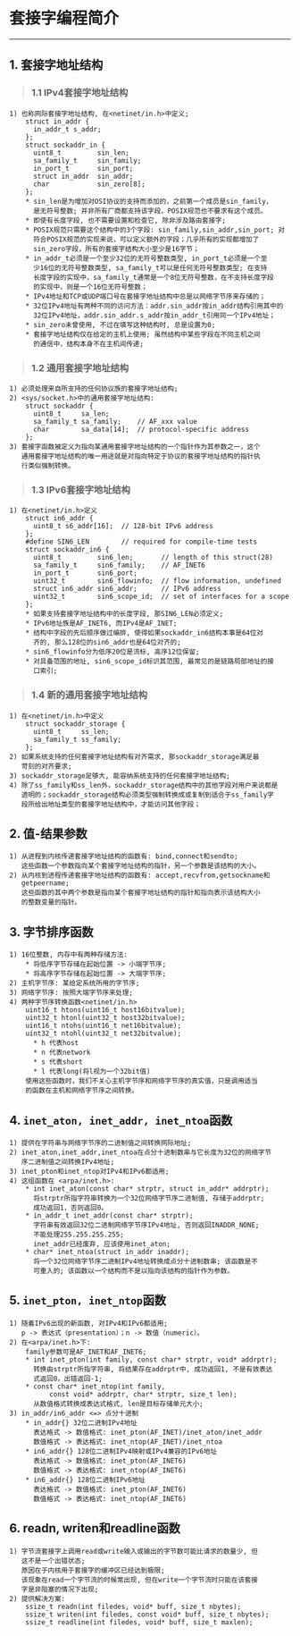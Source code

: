 # **套接字编程简介**
***

## **1. 套接字地址结构**
> ### **1.1 IPv4套接字地址结构**
    1) 也称网际套接字地址结构, 在<netinet/in.h>中定义;
        struct in_addr {
          in_addr_t s_addr;
        };
        struct sockaddr_in {
          uint8_t         sin_len;
          sa_family_t     sin_family;
          in_port_t       sin_port;
          struct in_addr  sin_addr;
          char            sin_zero[8];
        };
        * sin_len是为增加对OSI协议的支持而添加的，之前第一个成员是sin_family，
          是无符号整数; 并非所有厂商都支持该字段，POSIX规范也不要求有这个成员。
        * 即使有长度字段, 也不需要设置和检查它, 除非涉及路由套接字;
        * POSIX规范只需要这个结构中的3个字段: sin_family,sin_addr,sin_port; 对
          符合POSIX规范的实现来说，可以定义额外的字段；几乎所有的实现都增加了
          sin_zero字段，所有的套接字结构大小至少是16字节；
        * in_addr_t必须是一个至少32位的无符号整数类型, in_port_t必须是一个至
          少16位的无符号整数类型, sa_family_t可以是任何无符号整数类型; 在支持
          长度字段的实现中，sa_family_t通常是一个8位无符号整数，在不支持长度字段
          的实现中，则是一个16位无符号整数；
        * IPv4地址和TCP或UDP端口号在套接字地址结构中总是以网络字节序来存储的；
        * 32位IPv4地址有两种不同的访问方法：addr.sin_addr按in_addr结构引用其中的
          32位IPv4地址，addr.sin_addr.s_addr按in_addr_t引用同一个IPv4地址；
        * sin_zero未曾使用, 不过在填写这种结构时, 总是设置为0;
        * 套接字地址结构仅在给定的主机上使用; 虽然结构中某些字段在不同主机之间
          的通信中，结构本身不在主机间传递;
> ### **1.2 通用套接字地址结构**
    1) 必须处理来自所支持的任何协议族的套接字地址结构;
    2) <sys/socket.h>中的通用套接字地址结构:
        struct sockaddr {
          uint8_t     sa_len;
          sa_family_t sa_family;    // AF_xxx value
          char        sa_data[14];  // protocol-specific address
        };
    3) 套接字函数被定义为指向某通用套接字地址结构的一个指针作为其参数之一，这个
       通用套接字地址结构的唯一用途就是对指向特定于协议的套接字地址结构的指针执
       行类似强制转换。
> ### **1.3 IPv6套接字地址结构**
    1) 在<netinet/in.h>定义
        struct in6_addr {
          uint8_t s6_addr[16];  // 128-bit IPv6 address
        };
        #define SIN6_LEN        // required for compile-time tests
        struct sockaddr_in6 {
          uint8_t         sin6_len;       // length of this struct(28)
          sa_family_t     sin6_family;    // AF_INET6
          in_port_t       sin6_port;
          uint32_t        sin6_flowinfo;  // flow information, undefined
          struct in6_addr sin6_addr;      // IPv6 address
          uint32_t        sin6_scope_id;  // set of interfaces for a scope
        };
        * 如果支持套接字地址结构中的长度字段, 那SIN6_LEN必须定义;
        * IPv6地址族是AF_INET6, 而IPv4是AF_INET;
        * 结构中字段的先后顺序做过编排, 使得如果sockaddr_in6结构本事是64位对
          齐的, 那么128位的sin6_addr也是64位对齐的;
        * sin6_flowinfo分为低序20位是流标, 高序12位保留;
        * 对具备范围的地址, sin6_scope_id标识其范围, 最常见的是链路局部地址的接
          口索引;
> ### **1.4 新的通用套接字地址结构**
    1) 在<netinet/in.h>中定义
        struct sockaddr_storage {
          uint8_t     ss_len;
          sa_family_t ss_family;
        };
    2) 如果系统支持的任何套接字地址结构有对齐需求, 那sockaddr_storage满足最
       苛刻的对齐要求;
    3) sockaddr_storage足够大, 能容纳系统支持的任何套接字地址结构;
    4) 除了ss_family和ss_len外，sockaddr_storage结构中的其他字段对用户来说都是
       透明的；sockaddr_storage结构必须类型强制转换成或复制到适合于ss_family字
       段所给出地址类型的套接字地址结构中，才能访问其他字段；

## **2. 值-结果参数**
    1) 从进程到内核传递套接字地址结构的函数有: bind,connect和sendto;
       这些函数一个参数指向某个套接字地址结构的指针，另一个参数是该结构的大小。
    2) 从内核到进程传递套接字地址结构的函数有: accept,recvfrom,getsockname和
       getpeername;
       这些函数的其中两个参数是指向某个套接字地址结构的指针和指向表示该结构大小
       的整数变量的指针。

## **3. 字节排序函数**
    1) 16位整数, 内存中有两种存储方法:
        * 将低序字节存储在起始位置 -> 小端字节序;
        * 将高序字节存储在起始位置 -> 大端字节序;
    2) 主机字节序: 某给定系统所用的字节序;
    3) 网络字节序: 按照大端字节序来处理;
    4) 两种字节序转换函数<netinet/in.h>
        uint16_t htons(uint16_t host16bitvalue);
        uint32_t htonl(uint32_t host32bitvalue);
        uint16_t ntohs(uint16_t net16bitvalue);
        uint32_t ntohl(uint32_t net32bitvalue);
          * h 代表host
          * n 代表network
          * s 代表short
          * l 代表long(将l视为一个32bit值)
        使用这些函数时，我们不关心主机字节序和网络字节序的真实值，只是调用适当
        的函数在主机和网络字节序之间转换。

## **4. `inet_aton, inet_addr, inet_ntoa`函数**
    1) 提供在字符串与网络字节序的二进制值之间转换网际地址;
    2) inet_aton,inet_addr,inet_ntoa在点分十进制数串与它长度为32位的网络字节
       序二进制值之间转换IPv4地址;
    3) inet_pton和inet_ntop对IPv4和IPv6都适用;
    4) 这组函数在 <arpa/inet.h>:
        * int inet_aton(const char* strptr, struct in_addr* addrptr);
          将strptr所指字符串转换为一个32位网络字节序二进制值, 存储于addrptr;
          成功返回1，否则返回0。
        * in_addr_t inet_addr(const char* strptr);
          字符串有效返回32位二进制网络字节序IPv4地址, 否则返回INADDR_NONE;
          不能处理255.255.255.255;
          inet_addr已经废弃, 应该使用inet_aton;
        * char* inet_ntoa(struct in_addr inaddr);
          将一个32位网络字节序二进制IPv4地址转换成点分十进制数串; 该函数是不
          可重入的; 该函数以一个结构而不是以指向该结构的指针作为参数。

## **5. `inet_pton, inet_ntop`函数**
    1) 随着IPv6出现的新函数, 对IPv4和IPv6都适用;
       p -> 表达式（presentation）；n -> 数值（numeric）。
    2) 在<arpa/inet.h>下:
        family参数可是AF_INET和AF_INET6;
        * int inet_pton(int family, const char* strptr, void* addrptr);
          转换由strptr所指字符串, 将结果存在addrptr中, 成功返回1, 不是有效表达
          式返回0，出错返回-1;
        * const char* inet_ntop(int family,
              const void* addrptr, char* strptr, size_t len);
          从数值格式转换成表达式格式, len是目标存储单元大小;
    3) in_addr/in6_addr <=> 点分十进制
        * in_addr{} 32位二进制IPv4地址
          表达格式 -> 数值格式: inet_pton(AF_INET)/inet_aton/inet_addr
          数值格式 -> 表达格式: inet_ntop(AF_INET)/inet_ntoa
        * in6_addr{} 128位二进制IPv4映射或IPv4兼容的IPv6地址
          表达格式 -> 数值格式: inet_pton(AF_INET6)
          数值格式 -> 表达格式: inet_ntop(AF_INET6)
        * in6_addr{} 128位二进制IPv6地址
          表达格式 -> 数值格式: inet_pton(AF_INET6)
          数值格式 -> 表达格式: inet_ntop(AF_INET6)

## **6. readn, writen和readline函数**
    1) 字节流套接字上调用read或write输入或输出的字节数可能比请求的数量少, 但
       这不是一个出错状态;
       原因在于内核用于套接字的缓冲区已经达到极限;
       该现象在read一个字节流的时候常出现, 但在write一个字节流时只能在该套接
       字是非阻塞的情况下出现;
    2) 提供解决方案:
        ssize_t readn(int filedes, void* buff, size_t nbytes);
        ssize_t writen(int filedes, const void* buff, size_t nbytes);
        ssize_t readline(int filedes, void* buff, size_t maxlen);
